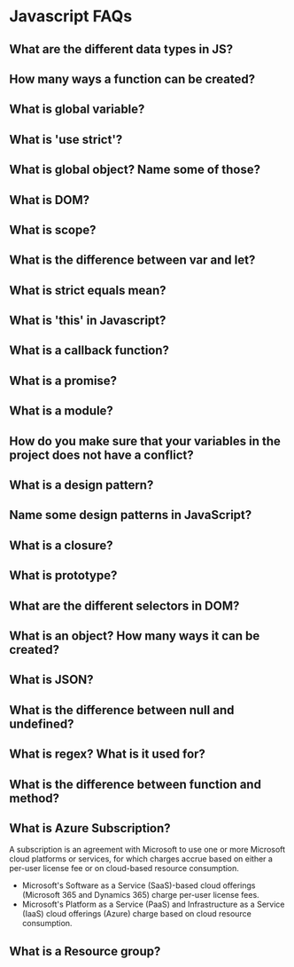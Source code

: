 # Javascript FAQs

## What are the different data types in JS?
## How many ways a function can be created?
## What is global variable?
## What is 'use strict'?
## What is global object? Name some of those?
## What is DOM?
## What is scope?
## What is the difference between var and let?
## What is strict equals mean?
## What is 'this' in Javascript?
## What is a callback function?
## What is a promise?
## What is a module?
## How do you make sure that your variables in the project does not have a conflict?
## What is a design pattern?
## Name some design patterns in JavaScript?
## What is a closure?
## What is prototype?
## What are the different selectors in DOM?  
## What is an object? How many ways it can be created?
## What is JSON?
## What is the difference between null and undefined?
## What is regex? What is it used for?
## What is the difference between function and method?
## What is Azure Subscription?
A subscription is an agreement with Microsoft to use one or more Microsoft cloud platforms or services, for which charges accrue based on either a per-user license fee or on cloud-based resource consumption.

- Microsoft's Software as a Service (SaaS)-based cloud offerings (Microsoft 365 and Dynamics 365) charge per-user license fees.
- Microsoft's Platform as a Service (PaaS) and Infrastructure as a Service (IaaS) cloud offerings (Azure) charge based on cloud resource consumption.

## What is a Resource group?
